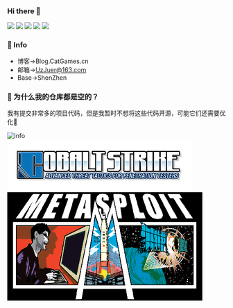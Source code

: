 ### Hi there 👋  
![](https://visitor-badge.glitch.me/badge?page_id=UzJu.readme)
![](https://img.shields.io/badge/KanXue-2019RankTop3-blue)
![](https://img.shields.io/badge/Noob-Hacker-blue)
![](https://img.shields.io/badge/Python3-yyds-blue)
![](https://img.shields.io/badge/CTF-WEB-blue)
### 💬 Info
+ 博客->Blog.CatGames.cn  
+ 邮箱->UzJuer@163.com  
+ Base->ShenZhen  
### 🔭 为什么我的仓库都是空的？
我有提交非常多的项目代码，但是我暂时不想将这些代码开源，可能它们还需要优化🤔

![info](https://github-readme-stats.vercel.app/api?username=UzJu&show_icons=true&count_private=true&hide=prs&theme=cobalt)  
![](https://github.com/UzJu/UzJu/blob/main/images.png)  
![](https://github.com/UzJu/UzJu/blob/main/Metasploit_Logo.png)  
<!--
**UzJu/UzJu** is a ✨ _special_ ✨ repository because its `README.md` (this file) appears on your GitHub profile.

Here are some ideas to get you started:

- 🔭 I’m currently working on ...
- 🌱 I’m currently learning ...
- 👯 I’m looking to collaborate on ...
- 🤔 I’m looking for help with ...
- 💬 Ask me about ...
- 📫 How to reach me: ...
- 😄 Pronouns: ...
- ⚡ Fun fact: ...
-->
